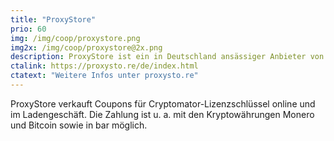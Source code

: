 ```yaml
---
title: "ProxyStore"
prio: 60
img: /img/coop/proxystore.png
img2x: /img/coop/proxystore@2x.png
description: ProxyStore ist ein in Deutschland ansässiger Anbieter von Waren und Dienstleistungen rund um Datenschutz und Privatsphäre.
ctalink: https://proxysto.re/de/index.html
ctatext: "Weitere Infos unter proxysto.re"
---
```


ProxyStore verkauft Coupons für Cryptomator-Lizenzschlüssel online und im Ladengeschäft. Die Zahlung ist u. a. mit den Kryptowährungen Monero und Bitcoin sowie in bar möglich.
